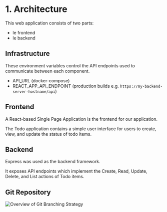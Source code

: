 # 1. Architecture

This web application consists of two parts:

- le frontend
- le backend

## Infrastructure

These environment variables control the API endpoints used to communicate between each component.

- API_URL (docker-compose)
- REACT_APP_API_ENDPOINT (production builds e.g. `https://my-backend-server-hostname/api`)

## Frontend

A React-based Single Page Application is the frontend for our application.

The Todo application contains a simple user interface for users to create, view, and update the status of todo items.

## Backend

Express was used as the backend framework.

It exposes API endpoints which implement the Create, Read, Update, Delete, and List actions of Todo items.

## Git Repository

![Overview of Git Branching Strategy](https://user-images.githubusercontent.com/710625/134364889-38a456e9-9192-4a93-a9e2-c6eda8666f15.jpg)
